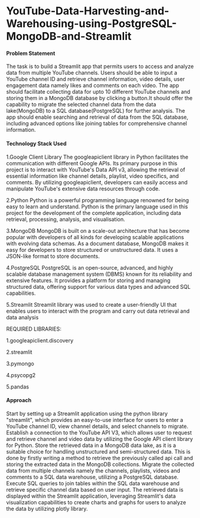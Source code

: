 # YouTube-Data-Harvesting-and-Warehousing-using-PostgreSQL-MongoDB-and-Streamlit
#### Problem Statement
The task is to build a Streamlit app that permits users to access and analyze data from multiple YouTube channels.
Users should be able to input a YouTube channel ID and retrieve channel information, video details, user engagement data namely likes and comments on each video. The app should facilitate collecting data for upto 10 different YouTube channels and storing them in a MongoDB database by clicking a button.It should offer the capability to migrate the selected channel data from the data lake(MongoDB) to a SQL database(PostgreSQL) for further analysis. The app should enable searching and retrieval of data from the SQL database, including advanced options like joining tables for comprehensive channel information.

#### Technology Stack Used
1.Google Client Library
The googleapiclient library in Python facilitates the communication with different Google APIs. Its primary purpose in this project is to interact with YouTube's Data API v3, allowing the retrieval of essential information like channel details, playlist, video specifics, and comments. By utilizing googleapiclient, developers can easily access and manipulate YouTube's extensive data resources through code.

2.Python
Python is a powerful programming language renowned for being easy to learn and understand. Python is the primary language used in this project for the development of the complete application, including data retrieval, processing, analysis, and visualisation.

3.MongoDB
MongoDB is built on a scale-out architecture that has become popular with developers of all kinds for developing scalable applications with evolving data schemas. As a document database, MongoDB makes it easy for developers to store structured or unstructured data. It uses a JSON-like format to store documents.

4.PostgreSQL
PostgreSQL is an open-source, advanced, and highly scalable database management system (DBMS) known for its reliability and extensive features. It provides a platform for storing and managing structured data, offering support for various data types and advanced SQL capabilities.

5.Streamlit
Streamlit library was used to create a user-friendly UI that enables users to interact with the program and carry out data retrieval and data analysis

REQUIRED LIBRARIES:

1.googleapiclient.discovery

2.streamlit

3.pymongo

4.psycopg2

5.pandas

#### Approach
Start by setting up a Streamlit application using the python library "streamlit", which provides an easy-to-use interface for users to enter a YouTube channel ID, view channel details, and select channels to migrate.
Establish a connection to the YouTube API V3, which allows user to request and retrieve channel and video data by utilizing the Google API client library for Python.
Store the retrieved data in a MongoDB data lake, as it is a suitable choice for handling unstructured and semi-structured data. This is done by firstly writing a method to retrieve the previously called api call and storing the extracted data in the MongoDB collections.
Migrate the collected data from multiple channels namely the channels, playlists, videos and comments to a SQL data warehouse, utilizing a PostgreSQL database.
Execute SQL queries to join tables within the SQL data warehouse and retrieve specific channel data based on user input.
The retrieved data is displayed within the Streamlit application, leveraging Streamlit's data visualization capabilities to create charts and graphs for users to analyze the data by utilizing plotly library.